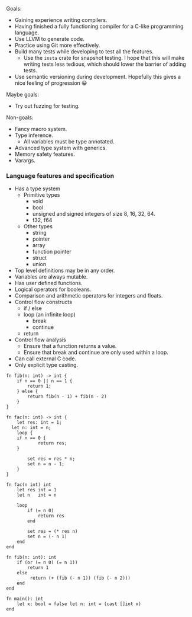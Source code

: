 Goals:
- Gaining experience writing compilers.
- Having finished a fully functioning compiler for a C-like programming language.
- Use LLVM to generate code.
- Practice using Git more effectively.
- Build many tests while developing to test all the features.
	- Use the `insta` crate for snapshot testing. I hope that this will make writing tests less tedious, which should lower the barrier of adding tests.
- Use semantic versioning during development. Hopefully this gives a nice feeling of progression 😀

Maybe goals:
- Try out fuzzing for testing.

Non-goals:
- Fancy macro system.
- Type inference.
	- All variables must be type annotated.
- Advanced type system with generics.
- Memory safety features.
- Varargs.

### Language features and specification
- Has a type system
	- Primitive types
		- void
		- bool
		- unsigned and signed integers of size 8, 16, 32, 64.
		- f32, f64
	- Other types
		- string
		- pointer
		- array
		- function pointer
		- struct
		- union
- Top level definitions may be in any order.
- Variables are always mutable.
- Has user defined functions.
- Logical operators for booleans.
- Comparison and arithmetic operators for integers and floats.
- Control flow constructs
	- if / else
	- loop (an infinite loop)
		- break
		- continue
	- return
- Control flow analysis
	- Ensure that a function returns a value.
	- Ensure that break and continue are only used within a loop.
 - Can call external C code.
 - Only explicit type casting.



```
fn fib(n: int) -> int {
	if n == 0 || n == 1 {
		return 1;
	} else {
		return fib(n - 1) + fib(n - 2)
	}
}

fn fac(n: int) -> int {
	let res: int = 1;
  let n: int = n;
	loop {
    if n == 0 {
			return res;
    }

		set res = res * n;
		set n = n - 1;
	}
}

fn fac(n int) int
	let res int = 1
	let n   int = n
	
	loop
		if (= n 0)
			return res
		end

		set res = (* res n)
		set n = (- n 1)
	end
end

fn fib(n: int): int
	if (or (= n 0) (= n 1))
		return 1
	else
		 return (+ (fib (- n 1)) (fib (- n 2)))
	end
end

fn main(): int
	let x: bool = false let n: int = (cast []int x)
end
```